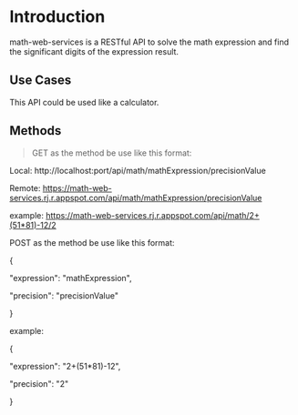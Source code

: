 # Introduction

math-web-services is a RESTful API to solve the math expression and find the significant digits of the expression result.

## Use Cases

This API could be used like a calculator.

## Methods 

>GET as the method be use like this format: 

Local: http://localhost:port/api/math/mathExpression/precisionValue

Remote: https://math-web-services.rj.r.appspot.com/api/math/mathExpression/precisionValue

example: https://math-web-services.rj.r.appspot.com/api/math/2+(51*81)-12/2

POST as the method be use like this format:

{

  "expression": "mathExpression",
 
  "precision": "precisionValue"
  
}

example: 

{

  "expression": "2+(51*81)-12",
 
  "precision": "2"
  
}



